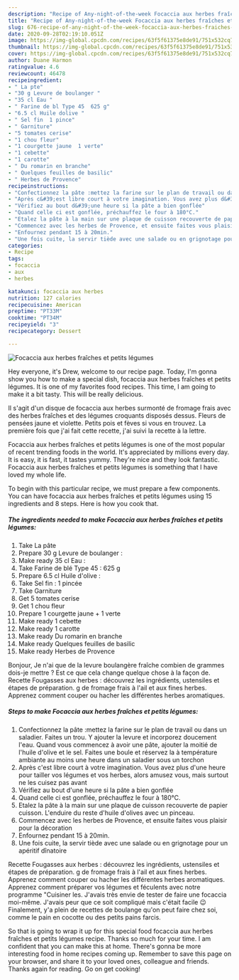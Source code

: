 ```yaml
---
description: "Recipe of Any-night-of-the-week Focaccia aux herbes fraîches et petits légumes"
title: "Recipe of Any-night-of-the-week Focaccia aux herbes fraîches et petits légumes"
slug: 676-recipe-of-any-night-of-the-week-focaccia-aux-herbes-fraiches-et-petits-legumes
date: 2020-09-28T02:19:10.051Z
image: https://img-global.cpcdn.com/recipes/63f5f61375e8de91/751x532cq70/focaccia-aux-herbes-fraiches-et-petits-legumes-photo-principale-de-la-recette.jpg
thumbnail: https://img-global.cpcdn.com/recipes/63f5f61375e8de91/751x532cq70/focaccia-aux-herbes-fraiches-et-petits-legumes-photo-principale-de-la-recette.jpg
cover: https://img-global.cpcdn.com/recipes/63f5f61375e8de91/751x532cq70/focaccia-aux-herbes-fraiches-et-petits-legumes-photo-principale-de-la-recette.jpg
author: Duane Harmon
ratingvalue: 4.6
reviewcount: 46478
recipeingredient:
- " La pte"
- "30 g Levure de boulanger "
- "35 cl Eau "
- " Farine de bl Type 45  625 g"
- "6.5 cl Huile dolive "
- " Sel fin  1 pince"
- " Garniture"
- "5 tomates cerise"
- "1 chou fleur"
- "1 courgette jaune  1 verte"
- "1 cebette"
- "1 carotte"
- " Du romarin en branche"
- " Quelques feuilles de basilic"
- " Herbes de Provence"
recipeinstructions:
- "Confectionnez la pâte :mettez la farine sur le plan de travail ou dans un saladier. Faites un trou. Y ajouter la levure et incorporez doucement l&#39;eau. Quand vous commencez à avoir une pâte, ajouter la moitié de l&#39;huile d&#39;olive et le sel. Faites une boule et réservez la à température ambiante au moins une heure dans un saladier sous un torchon"
- "Après c&#39;est libre court à votre imagination. Vous avez plus d&#39;une heure pour tailler vos légumes et vos herbes, alors amusez vous, mais surtout ne les cuisez pas avant"
- "Vérifiez au bout d&#39;une heure si la pâte a bien gonflée"
- "Quand celle ci est gonflée, préchauffez le four à 180°C."
- "Etalez la pâte à la main sur une plaque de cuisson recouverte de papier cuisson. L&#39;enduire du reste d&#39;huile d&#39;olives avec un pinceau."
- "Commencez avec les herbes de Provence, et ensuite faites vous plaisir pour la décoration"
- "Enfournez pendant 15 à 20min."
- "Une fois cuite, la servir tiède avec une salade ou en grignotage pour un apéritif dînatoire"
categories:
- Recipe
tags:
- focaccia
- aux
- herbes

katakunci: focaccia aux herbes 
nutrition: 127 calories
recipecuisine: American
preptime: "PT33M"
cooktime: "PT34M"
recipeyield: "3"
recipecategory: Dessert

---
```



![Focaccia aux herbes fraîches et petits légumes](https://img-global.cpcdn.com/recipes/63f5f61375e8de91/751x532cq70/focaccia-aux-herbes-fraiches-et-petits-legumes-photo-principale-de-la-recette.jpg)

Hey everyone, it's Drew, welcome to our recipe page. Today, I'm gonna show you how to make a special dish, focaccia aux herbes fraîches et petits légumes. It is one of my favorites food recipes. This time, I am going to make it a bit tasty. This will be really delicious.

Il s&#39;agit d&#39;un disque de focaccia aux herbes surmonté de fromage frais avec des herbes fraîches et des légumes croquants disposés dessus. Fleurs de pensées jaune et violette. Petits pois et fèves si vous en trouvez. La première fois que j&#39;ai fait cette recette, j&#39;ai suivi la recette à la lettre.

Focaccia aux herbes fraîches et petits légumes is one of the most popular of recent trending foods in the world. It's appreciated by millions every day. It is easy, it is fast, it tastes yummy. They're nice and they look fantastic. Focaccia aux herbes fraîches et petits légumes is something that I have loved my whole life.


To begin with this particular recipe, we must prepare a few components. You can have focaccia aux herbes fraîches et petits légumes using 15 ingredients and 8 steps. Here is how you cook that.

<!--inarticleads1-->

##### The ingredients needed to make Focaccia aux herbes fraîches et petits légumes:

1. Take  La pâte
1. Prepare 30 g Levure de boulanger :
1. Make ready 35 cl Eau :
1. Take  Farine de blé Type 45 : 625 g
1. Prepare 6.5 cl Huile d&#39;olive :
1. Take  Sel fin : 1 pincée
1. Take  Garniture
1. Get 5 tomates cerise
1. Get 1 chou fleur
1. Prepare 1 courgette jaune + 1 verte
1. Make ready 1 cebette
1. Make ready 1 carotte
1. Make ready  Du romarin en branche
1. Make ready  Quelques feuilles de basilic
1. Make ready  Herbes de Provence


Bonjour, Je n&#39;ai que de la levure boulangère fraîche combien de grammes dois-je mettre ? Est ce que cela change quelque chose à la façon de. Recette Fougasses aux herbes : découvrez les ingrédients, ustensiles et étapes de préparation. g de fromage frais à l&#39;ail et aux fines herbes. Apprenez comment couper ou hacher les différentes herbes aromatiques. 

<!--inarticleads2-->

##### Steps to make Focaccia aux herbes fraîches et petits légumes:

1. Confectionnez la pâte :mettez la farine sur le plan de travail ou dans un saladier. Faites un trou. Y ajouter la levure et incorporez doucement l&#39;eau. Quand vous commencez à avoir une pâte, ajouter la moitié de l&#39;huile d&#39;olive et le sel. Faites une boule et réservez la à température ambiante au moins une heure dans un saladier sous un torchon
1. Après c&#39;est libre court à votre imagination. Vous avez plus d&#39;une heure pour tailler vos légumes et vos herbes, alors amusez vous, mais surtout ne les cuisez pas avant
1. Vérifiez au bout d&#39;une heure si la pâte a bien gonflée
1. Quand celle ci est gonflée, préchauffez le four à 180°C.
1. Etalez la pâte à la main sur une plaque de cuisson recouverte de papier cuisson. L&#39;enduire du reste d&#39;huile d&#39;olives avec un pinceau.
1. Commencez avec les herbes de Provence, et ensuite faites vous plaisir pour la décoration
1. Enfournez pendant 15 à 20min.
1. Une fois cuite, la servir tiède avec une salade ou en grignotage pour un apéritif dînatoire


Recette Fougasses aux herbes : découvrez les ingrédients, ustensiles et étapes de préparation. g de fromage frais à l&#39;ail et aux fines herbes. Apprenez comment couper ou hacher les différentes herbes aromatiques. Apprenez comment préparer vos légumes et féculents avec notre programme &#34;Cuisiner les. J&#39;avais très envie de tester de faire une focaccia moi-même. J&#39;avais peur que ce soit compliqué mais c&#39;était facile 😉 Finalement, y&#39;a plein de recettes de boulange qu&#39;on peut faire chez soi, comme le pain en cocotte ou des petits pains farcis. 

So that is going to wrap it up for this special food focaccia aux herbes fraîches et petits légumes recipe. Thanks so much for your time. I am confident that you can make this at home. There's gonna be more interesting food in home recipes coming up. Remember to save this page on your browser, and share it to your loved ones, colleague and friends. Thanks again for reading. Go on get cooking!

